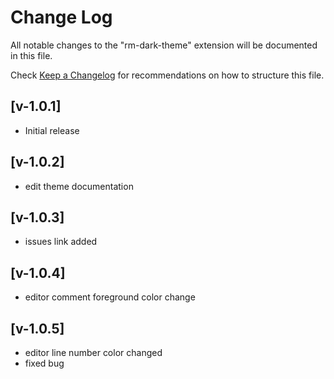 # Change Log

All notable changes to the "rm-dark-theme" extension will be documented in this file.

Check [Keep a Changelog](http://keepachangelog.com/) for recommendations on how to structure this file.

## [v-1.0.1]

- Initial release

## [v-1.0.2]

- edit theme documentation

## [v-1.0.3]

- issues link added

## [v-1.0.4]

- editor comment foreground color change

## [v-1.0.5]

- editor line number color changed
- fixed bug
